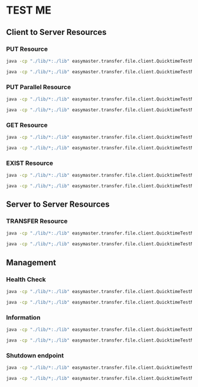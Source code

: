 # TEST ME #

## Client to Server Resources ##

### PUT Resource ###

```bash
java -cp "./lib/*:./lib" easymaster.transfer.file.client.QuicktimeTestMain put localhost 8024 ./parallel-content.zip

java -cp "./lib/*;./lib" easymaster.transfer.file.client.QuicktimeTestMain put localhost 8024 ./parallel-content.zip

```

### PUT Parallel Resource ###

```bash
java -cp "./lib/*:./lib" easymaster.transfer.file.client.QuicktimeTestMain putParallel localhost 8024 ./parallel-content.zip

java -cp "./lib/*;./lib" easymaster.transfer.file.client.QuicktimeTestMain putParallel localhost 8024 ./parallel-content.zip
```

### GET Resource ###

```bash
java -cp "./lib/*:./lib" easymaster.transfer.file.client.QuicktimeTestMain get localhost 8024

java -cp "./lib/*;./lib" easymaster.transfer.file.client.QuicktimeTestMain get localhost 8024
```

### EXIST Resource ###

```bash
java -cp "./lib/*:./lib" easymaster.transfer.file.client.QuicktimeTestMain exist localhost 8024

java -cp "./lib/*;./lib" easymaster.transfer.file.client.QuicktimeTestMain exist localhost 8024
```

## Server to Server Resources ##

### TRANSFER Resource ###

```bash
java -cp "./lib/*:./lib" easymaster.transfer.file.client.QuicktimeTestMain transfer localhost 8024 localhost 8025

java -cp "./lib/*;./lib" easymaster.transfer.file.client.QuicktimeTestMain transfer localhost 8024 localhost 8025
```


## Management ##

### Health Check ###

```bash
java -cp "./lib/*:./lib" easymaster.transfer.file.client.QuicktimeTestMain health localhost 8024

java -cp "./lib/*;./lib" easymaster.transfer.file.client.QuicktimeTestMain health localhost 8024

```

### Information ###

```bash
java -cp "./lib/*:./lib" easymaster.transfer.file.client.QuicktimeTestMain info localhost 8024

java -cp "./lib/*;./lib" easymaster.transfer.file.client.QuicktimeTestMain info localhost 8024

```

### Shutdown endpoint ###

```bash
java -cp "./lib/*:./lib" easymaster.transfer.file.client.QuicktimeTestMain shutdown localhost 8024

java -cp "./lib/*;./lib" easymaster.transfer.file.client.QuicktimeTestMain shutdown localhost 8024

```